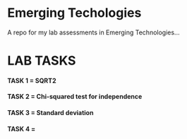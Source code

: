 # Emerging Techologies

A repo for my lab assessments in Emerging Technologies...

# LAB TASKS

#### TASK 1 = SQRT2

#### TASK 2 = Chi-squared test for independence

#### TASK 3 = Standard deviation

#### TASK 4 =
